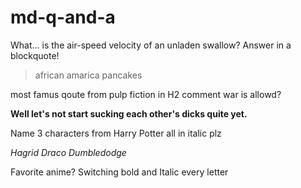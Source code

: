 # md-q-and-a

What... is the air-speed velocity of an unladen swallow? Answer in a blockquote!
>african
>amarica
>pancakes

most famus qoute from pulp fiction in H2 comment war is allowd?

**Well let's not start sucking each other's dicks quite yet.**

Name 3 characters from Harry Potter all in italic plz

_Hagrid_
_Draco_
_Dumbledodge_

Favorite anime? Switching bold and Italic every letter
